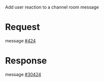Add user reaction to a channel room message

# Request
message [#424](../../proto/README.md#action_424)

# Response
message [#30424](../../proto/README.md#action_30424)

